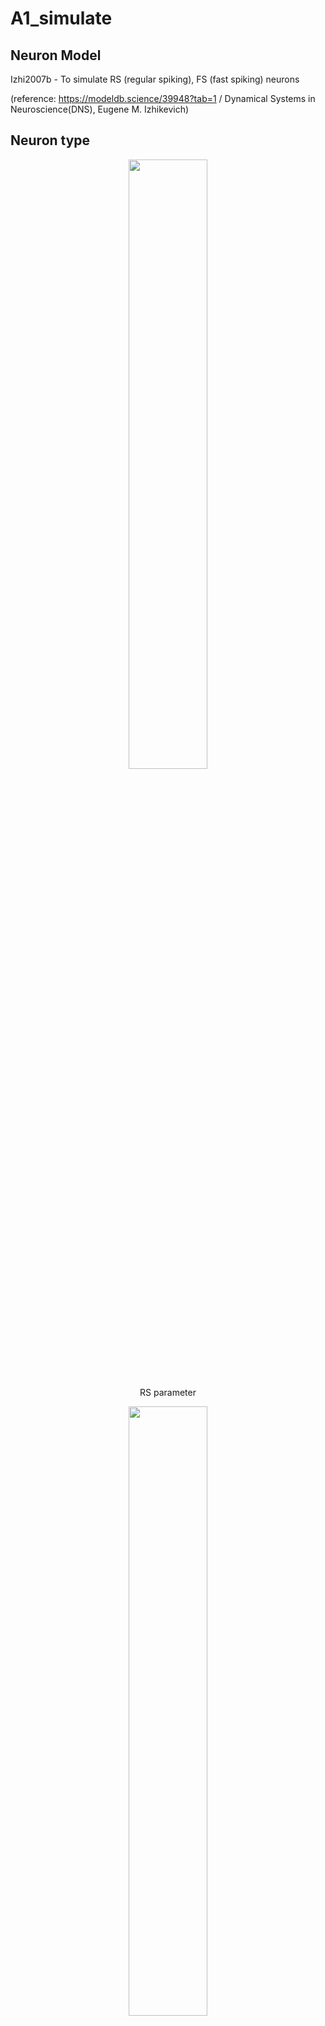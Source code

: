 # A1_simulate

## Neuron Model
Izhi2007b - To simulate RS (regular spiking), FS (fast spiking) neurons 

(reference: https://modeldb.science/39948?tab=1 / Dynamical Systems in Neuroscience(DNS), Eugene M. Izhikevich)

## Neuron type

<p align="center">
<img src="https://github.com/gyuminpk/A1_simulate/assets/171655753/74d641d9-70de-4c79-8cd8-bdec1d078ba8" width="50%" height="50%">
</p>
<div align="center">
  RS parameter
</div>


<p align="center">
<img src="https://github.com/gyuminpk/A1_simulate/assets/171655753/774402f9-4aa8-4669-b502-a7f11331f767" width="50%" height="50%">
</p>
<div align="center">
  FS parameter
</div>


(reference: https://modeldb.science/261423, DNS)

## Neuron Simulation / size definition

<p align="center">
<img src="https://github.com/gyuminpk/A1_simulate/assets/171655753/f6e7f2c2-47ec-4b2e-b7f8-66a3cf896e81" width="50%" height="50%">
<img src="https://github.com/gyuminpk/A1_simulate/assets/171655753/6193233f-6e9c-4ded-a958-4c0294caafd7" width="15%" height="23%">
</p>

<div align="center">
  Ideal / Simulated RS Neuron Electrophysics
</div>

<p align="center">
<img src="https://github.com/gyuminpk/A1_simulate/assets/171655753/41ee9777-4eec-4067-9f7c-cd74985cd562" width="50%" height="50%">
<img src="https://github.com/gyuminpk/A1_simulate/assets/171655753/88260b2b-73bf-4996-abec-df55ca7c168e" width="15%" height="23%">

</p>

<div align="center">
  Ideal / Simulated FS Neuron Electrophysics
</div>


There is small difference with the DNS's figure in terms of neuron rate, but it seems to simulate the rate variation pattern successfully.

(In the case of FS, change in the Izhi parameter only cannot make the proper simulated model, so I multiply 5 by the input current level.)

You can generate the voltage trace through **param_simul.py**, and parameter optimizing through **param_opti.py**

## Network Reference

I refered the Salvadord's paper that simulated macaque's auditory thalamocortical circuits using NetPyne.

(Data-driven multiscale model of macaque auditory thalamocortical circuits reproduces in vivo dynamics, Salvadord et al., 2023, [Link](https://www.cell.com/cell-reports/fulltext/S2211-1247(23)01390-6)


<p align="center">
<img src="https://github.com/gyuminpk/A1_simulate/assets/171655753/53d2a02b-b13f-4bdb-946d-9cd572f35fcd" width="80%" height="80%">
</p>

<div align="center">
  Dimensions of simulated A1 column with laminar cell densities, layer boundaries, cell morphologies, and distribution of populations
</div>

|Layer|E|SOM (somatostatin)|PV (Parvalbumin)|VIP|NGF|Relative Total Number|% of E| 
|------|---|---|---|---|---|---|---|
|Type|Excitatory|Inhibitory|Inhibitory|Inhibitory|Inhibitory|
|L1|-|-|-|-|48240|48240|0|
|L2|179784|2844|7110|8507|6055|204300|88|
|L3|179784|2844|7110|8507|6055|204300|88|
|L4|177744|2612|9907|1422|1530|193215|92|
|L5A|272160|16537|27994|4044|3318|324051|84|
|L5B|208413|16605|19849|2561|3628|251057|83|
|L6|142870|4493|5991|904|2727|156985|91|

<p align="center">
<img src="https://github.com/gyuminpk/A1_simulate/assets/171655753/40c5223d-2b72-4ef3-8fe3-9e2aaa0f1652" width="80%" height="80%">
</p>

<div align="center">
  Total neuron count and percentage of Exc neuron
</div>

You can get the A1 Network Parameter in **density_test.py** and **cellDensity.pkl**

So, I will build the A1 simulated network with above neuron proportion by layers.
I will use the RS, FS cell parameter for Exc, Inh neuron.


